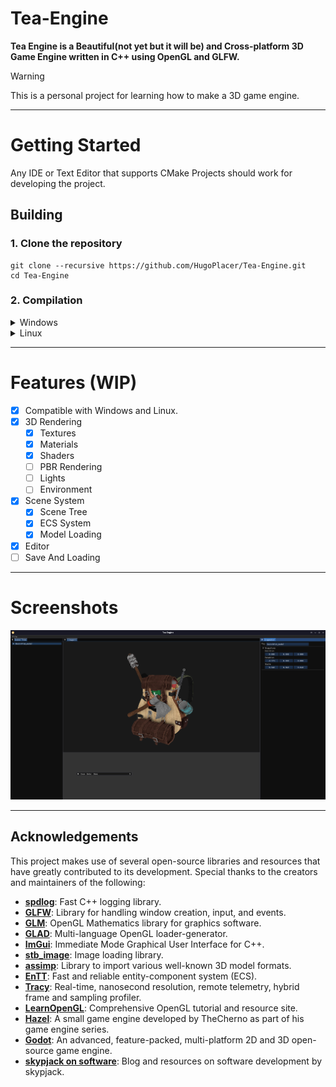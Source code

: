# Tea-Engine

**Tea Engine is a Beautiful(not yet but it will be) and Cross-platform 3D Game Engine written in C++ using OpenGL and GLFW.** </br> 

> [!WARNING]
> This is a personal project for learning how to make a 3D game engine.

---

# Getting Started

Any IDE or Text Editor that supports CMake Projects should work for developing the project.

## Building

### 1. Clone the repository
```
git clone --recursive https://github.com/HugoPlacer/Tea-Engine.git
cd Tea-Engine
```

### 2. Compilation
<details>
  <summary>Windows</summary>
(Not Tested but you should use cmake with vcpkg (easiest way i think is with vs2022))
</details>
<details>
  <summary>Linux</summary>

#### 1. Install Dependencies
- Arch Linux
```
sudo pacman -S spdlog fmt glfw glm assimp
```
- Fedora
```
sudo dnf install spdlog-devel fmt-devel glfw-devel glm-devel assimp-devel
```
- Ubuntu
```
sudo apt-get install libspdlog-dev libfmt-dev libglfw3-dev libglm-dev libassimp-dev
```

#### 2. Build
```
mkdir build && cd build
cmake ..
make -j $(nproc) TeaEditor
```
#### 3. Enjoy!
```
cd ../bin
./TeaEditor
```
</details>

---

# Features (WIP)
- [x] Compatible with Windows and Linux.
- [x] 3D Rendering
  - [x] Textures
  - [x] Materials
  - [x] Shaders
  - [ ] PBR Rendering
  - [ ] Lights
  - [ ] Environment
- [x] Scene System
  - [x] Scene Tree
  - [x] ECS System
  - [x] Model Loading
- [x] Editor
- [ ] Save And Loading

---

# Screenshots

![Tea-Engine Screenshot-1.png](/Screenshots/Screenshot-1.png?raw=true)

---

## Acknowledgements

This project makes use of several open-source libraries and resources that have greatly contributed to its development. Special thanks to the creators and maintainers of the following:

- **[spdlog](https://github.com/gabime/spdlog)**: Fast C++ logging library.
- **[GLFW](https://www.glfw.org/)**: Library for handling window creation, input, and events.
- **[GLM](https://github.com/g-truc/glm)**: OpenGL Mathematics library for graphics software.
- **[GLAD](https://github.com/Dav1dde/glad)**: Multi-language OpenGL loader-generator.
- **[ImGui](https://github.com/ocornut/imgui)**: Immediate Mode Graphical User Interface for C++.
- **[stb_image](https://github.com/nothings/stb)**: Image loading library.
- **[assimp](https://github.com/assimp/assimp)**: Library to import various well-known 3D model formats.
- **[EnTT](https://github.com/skypjack/entt)**: Fast and reliable entity-component system (ECS).
- **[Tracy](https://github.com/wolfpld/tracy)**: Real-time, nanosecond resolution, remote telemetry, hybrid frame and sampling profiler.
- **[LearnOpenGL](https://learnopengl.com/)**: Comprehensive OpenGL tutorial and resource site.
- **[Hazel](https://github.com/TheCherno/Hazel)**: A small game engine developed by TheCherno as part of his game engine series.
- **[Godot](https://godotengine.org/)**: An advanced, feature-packed, multi-platform 2D and 3D open-source game engine.
- **[skypjack on software](https://skypjack.github.io/)**: Blog and resources on software development by skypjack.
